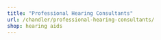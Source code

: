 ```yaml
---
title: "Professional Hearing Consultants"
url: /chandler/professional-hearing-consultants/
shop: hearing aids
---
```

